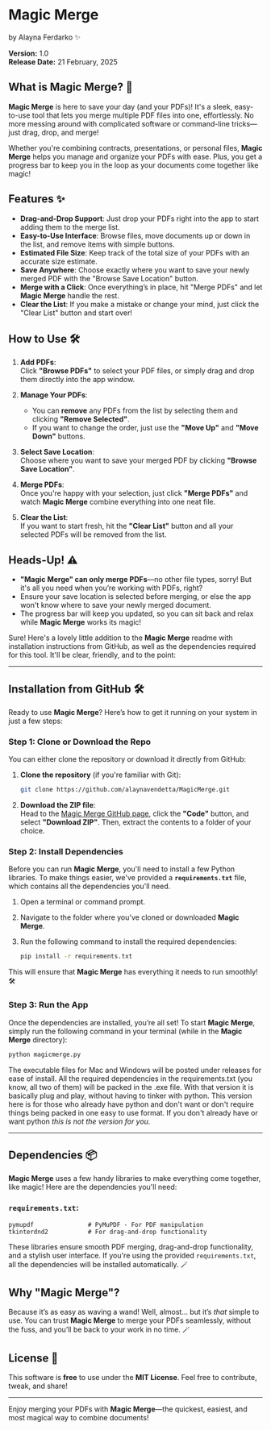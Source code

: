 # Magic Merge 
by Alayna Ferdarko ✨

**Version:** 1.0  
**Release Date:** 21 February, 2025

## What is Magic Merge? 🔮
**Magic Merge** is here to save your day (and your PDFs)! It's a sleek, easy-to-use tool that lets you merge multiple PDF files into one, effortlessly. No more messing around with complicated software or command-line tricks—just drag, drop, and merge!

Whether you're combining contracts, presentations, or personal files, **Magic Merge** helps you manage and organize your PDFs with ease. Plus, you get a progress bar to keep you in the loop as your documents come together like magic!

## Features ✨
- **Drag-and-Drop Support**: Just drop your PDFs right into the app to start adding them to the merge list.
- **Easy-to-Use Interface**: Browse files, move documents up or down in the list, and remove items with simple buttons.
- **Estimated File Size**: Keep track of the total size of your PDFs with an accurate size estimate.
- **Save Anywhere**: Choose exactly where you want to save your newly merged PDF with the "Browse Save Location" button.
- **Merge with a Click**: Once everything’s in place, hit "Merge PDFs" and let **Magic Merge** handle the rest.
- **Clear the List**: If you make a mistake or change your mind, just click the "Clear List" button and start over!

## How to Use 🛠️

1. **Add PDFs**:  
   Click **"Browse PDFs"** to select your PDF files, or simply drag and drop them directly into the app window.
   
2. **Manage Your PDFs**:  
   - You can **remove** any PDFs from the list by selecting them and clicking **"Remove Selected"**.
   - If you want to change the order, just use the **"Move Up"** and **"Move Down"** buttons.

3. **Select Save Location**:  
   Choose where you want to save your merged PDF by clicking **"Browse Save Location"**.

4. **Merge PDFs**:  
   Once you're happy with your selection, just click **"Merge PDFs"** and watch **Magic Merge** combine everything into one neat file.

5. **Clear the List**:  
   If you want to start fresh, hit the **"Clear List"** button and all your selected PDFs will be removed from the list.

## Heads-Up! ⚠️
- **"Magic Merge" can only merge PDFs**—no other file types, sorry! But it's all you need when you’re working with PDFs, right?
- Ensure your save location is selected before merging, or else the app won't know where to save your newly merged document.
- The progress bar will keep you updated, so you can sit back and relax while **Magic Merge** works its magic!

Sure! Here's a lovely little addition to the **Magic Merge** readme with installation instructions from GitHub, as well as the dependencies required for this tool. It'll be clear, friendly, and to the point:

---

## Installation from GitHub 🛠️

Ready to use **Magic Merge**? Here’s how to get it running on your system in just a few steps:

### Step 1: Clone or Download the Repo
You can either clone the repository or download it directly from GitHub:

1. **Clone the repository** (if you're familiar with Git):
   ```bash
   git clone https://github.com/alaynavendetta/MagicMerge.git
   ```
   
2. **Download the ZIP file**:  
   Head to the [Magic Merge GitHub page](https://github.com/alaynavendetta/MagicMerge), click the **"Code"** button, and select **"Download ZIP"**. Then, extract the contents to a folder of your choice.

### Step 2: Install Dependencies
Before you can run **Magic Merge**, you'll need to install a few Python libraries. To make things easier, we've provided a **`requirements.txt`** file, which contains all the dependencies you'll need.

1. Open a terminal or command prompt.
2. Navigate to the folder where you've cloned or downloaded **Magic Merge**.
3. Run the following command to install the required dependencies:

   ```bash
   pip install -r requirements.txt
   ```

This will ensure that **Magic Merge** has everything it needs to run smoothly! 🛠️

### Step 3: Run the App
Once the dependencies are installed, you’re all set! To start **Magic Merge**, simply run the following command in your terminal (while in the **Magic Merge** directory):

```bash
python magicmerge.py
```

The executable files for Mac and Windows will be posted under releases for ease of install. All the required dependencies in the requirements.txt (you know, all two of them) will be packed in the .exe file. With that version it is basically plug and play, without having to tinker with python. This version here is for those who already have python and don't want or don't require things being packed in one easy to use format. If you don't already have or want python *this is not the version for you.*

---

## Dependencies 📦

**Magic Merge** uses a few handy libraries to make everything come together, like magic! Here are the dependencies you'll need:

### `requirements.txt`:

```
pymupdf               # PyMuPDF - For PDF manipulation
tkinterdnd2           # For drag-and-drop functionality
```

These libraries ensure smooth PDF merging, drag-and-drop functionality, and a stylish user interface. If you're using the provided `requirements.txt`, all the dependencies will be installed automatically. 🪄


## Why "Magic Merge"?
Because it’s as easy as waving a wand! Well, almost… but it’s *that* simple to use. You can trust **Magic Merge** to merge your PDFs seamlessly, without the fuss, and you’ll be back to your work in no time. 🪄

## License 📝
This software is **free** to use under the **MIT License**. Feel free to contribute, tweak, and share!

---

Enjoy merging your PDFs with **Magic Merge**—the quickest, easiest, and most magical way to combine documents!
